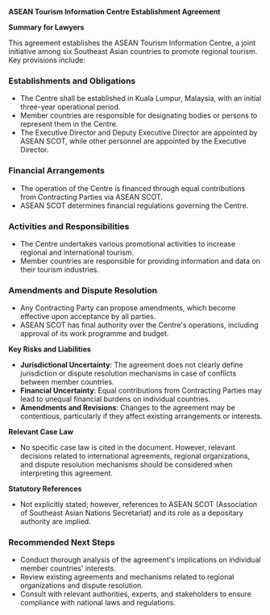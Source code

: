 **ASEAN Tourism Information Centre Establishment Agreement**

**Summary for Lawyers**

This agreement establishes the ASEAN Tourism Information Centre, a joint initiative among six Southeast Asian countries to promote regional tourism. Key provisions include:

### Establishments and Obligations

* The Centre shall be established in Kuala Lumpur, Malaysia, with an initial three-year operational period.
* Member countries are responsible for designating bodies or persons to represent them in the Centre.
* The Executive Director and Deputy Executive Director are appointed by ASEAN SCOT, while other personnel are appointed by the Executive Director.

### Financial Arrangements

* The operation of the Centre is financed through equal contributions from Contracting Parties via ASEAN SCOT.
* ASEAN SCOT determines financial regulations governing the Centre.

### Activities and Responsibilities

* The Centre undertakes various promotional activities to increase regional and international tourism.
* Member countries are responsible for providing information and data on their tourism industries.

### Amendments and Dispute Resolution

* Any Contracting Party can propose amendments, which become effective upon acceptance by all parties.
* ASEAN SCOT has final authority over the Centre's operations, including approval of its work programme and budget.

**Key Risks and Liabilities**

* **Jurisdictional Uncertainty**: The agreement does not clearly define jurisdiction or dispute resolution mechanisms in case of conflicts between member countries.
* **Financial Uncertainty**: Equal contributions from Contracting Parties may lead to unequal financial burdens on individual countries.
* **Amendments and Revisions**: Changes to the agreement may be contentious, particularly if they affect existing arrangements or interests.

**Relevant Case Law**

* No specific case law is cited in the document. However, relevant decisions related to international agreements, regional organizations, and dispute resolution mechanisms should be considered when interpreting this agreement.

**Statutory References**

* Not explicitly stated; however, references to ASEAN SCOT (Association of Southeast Asian Nations Secretariat) and its role as a depositary authority are implied.

### Recommended Next Steps

* Conduct thorough analysis of the agreement's implications on individual member countries' interests.
* Review existing agreements and mechanisms related to regional organizations and dispute resolution.
* Consult with relevant authorities, experts, and stakeholders to ensure compliance with national laws and regulations.